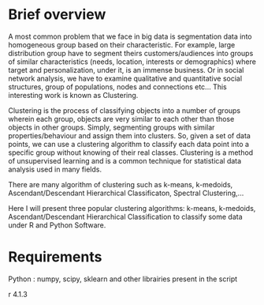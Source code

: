 # Brief overview

A most common problem that we face in big data is segmentation data into homogeneous group based on their characteristic. For example, large distribution group have to  segment theirs customers/audiences into groups of similar characteristics (needs, location, interests or demographics) where target and personalization, under it, is an immense business. Or in social network analysis, we have to examine qualitative and quantitative social structures, group of populations, nodes and connections etc... This interesting work is known as Clustering.

Clustering is the process of classifying objects into a number of groups wherein each group, objects are very similar to each other than those objects in other groups. Simply, segmenting groups with similar properties/behaviour and assign them into clusters. So, given a set of data points, we can use a clustering algorithm to classify each data point into a specific group without knowing of their real classes. Clustering is a method of unsupervised learning and is a common technique for statistical data analysis used in many fields.

There are many algorithm of clustering such as k-means, k-medoids, Ascendant/Descendant Hierarchical Classificaton, Spectral Clustering,...

Here I will present three popular clustering algorithms: k-means, k-medoids, Ascendant/Descendant Hierarchical Classification to classify some data under R and Python Software.

# Requirements
Python : numpy, scipy, sklearn and other librairies present in the script

r 4.1.3

